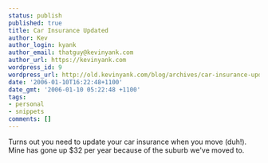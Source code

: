 ```yaml
---
status: publish
published: true
title: Car Insurance Updated
author: Kev
author_login: kyank
author_email: thatguy@kevinyank.com
author_url: https://kevinyank.com
wordpress_id: 9
wordpress_url: http://old.kevinyank.com/blog/archives/car-insurance-updated/
date: '2006-01-10T16:22:48+1100'
date_gmt: '2006-01-10 05:22:48 +1100'
tags:
- personal
- snippets
comments: []
---
```

<p>Turns out you need to update your car insurance when you move (duh!). Mine has gone up $32 per year because of the suburb we've moved to.</p>
